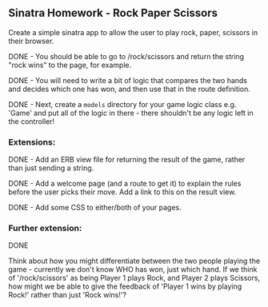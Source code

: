 ## Sinatra Homework - Rock Paper Scissors

Create a simple sinatra app to allow the user to play rock, paper, scissors in their browser.

DONE - You should be able to go to /rock/scissors and return the string "rock wins" to the page, for example.

DONE - You will need to write a bit of logic that compares the two hands and decides which one has won, and then use that in the route definition.

DONE - Next, create a `models` directory for your game logic class e.g. 'Game' and put all of the logic in there - there shouldn't be any logic left in the controller!

### Extensions:

DONE - Add an ERB view file for returning the result of the game, rather than just sending a string.

DONE - Add a welcome page (and a route to get it) to explain the rules before the user picks their move. Add a link to this on the result view.

DONE - Add some CSS to either/both of your pages.

### Further extension:

DONE

Think about how you might differentiate between the two people playing the game - currently we don't know WHO has won, just which hand. If we think of '/rock/scissors' as being Player 1 plays Rock, and Player 2 plays Scissors, how might we be able to give the feedback of 'Player 1 wins by playing Rock!' rather than just 'Rock wins!'?
